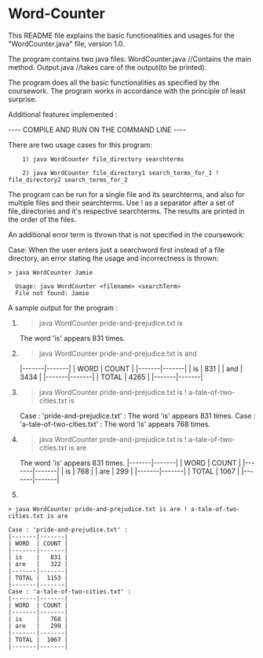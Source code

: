 # Word-Counter

This README file explains the basic functionalities and usages for
the "WordCounter.java" file, version 1.0.

The program contains two java files:
    WordCounter.java  //Contains the main method.
    Output.java  //takes care of the output(to be printed).

The program does all the basic functionalities as specified by the 
coursework. The program works in accordance with the principle of least surprise.

Additional features implemented :

---- COMPILE AND RUN ON THE COMMAND LINE ----

There are two usage cases for this program:

        1) java WordCounter file_directory searchterms

        2) java WordCounter file_directory1 search_terms_for_1 ! file_directory2 search_terms_for_2

The program can be run for a single file and its searchterms, and also for multiple files and
their searchterms. Use ! as a separator after a set of file_directories and it's respective 
searchterms. The results are printed in the order of the files.
 
An additional error term is thrown that is not specified in the coursework:
 
Case: When the user enters just a searchword first instead of a file directory, an error stating
the usage and incorrectness is thrown:

    > java WordCounter Jamie
	
      Usage: java WordCounter <filename> <searchTerm>
      File not found: Jamie

A sample output for the program :

1.
    >java WordCounter pride-and-prejudice.txt is
    
     The word 'is' appears 831 times.
2.
    >java WordCounter pride-and-prejudice.txt is and
 
     |-------|-------|
     | WORD  | COUNT |
     |-------|-------|
     | is    |   831 |
     | and   |  3434 |
     |-------|-------|
     | TOTAL |  4265 |
     |-------|-------|

3.
    >java WordCounter pride-and-prejudice.txt is ! a-tale-of-two-cities.txt is

    Case : 'pride-and-prejudice.txt' :
    The word 'is' appears 831 times.
    Case : 'a-tale-of-two-cities.txt' :
    The word 'is' appears 768 times.

4.
    >java WordCounter pride-and-prejudice.txt is ! a-tale-of-two-cities.txt is are


    The word 'is' appears 831 times.
    |-------|-------|
    | WORD  | COUNT |
    |-------|-------|
    | is    |   768 |
    | are   |   299 |
    |-------|-------|
    | TOTAL |  1067 |
    |-------|-------|

5.

    > java WordCounter pride-and-prejudice.txt is are ! a-tale-of-two-cities.txt is are

    Case : 'pride-and-prejudice.txt' :
    |-------|-------|
    | WORD  | COUNT |
    |-------|-------|
    | is    |   831 |
    | are   |   322 |
    |-------|-------|
    | TOTAL |  1153 |
    |-------|-------|
    Case : 'a-tale-of-two-cities.txt' :
    |-------|-------|
    | WORD  | COUNT |
    |-------|-------|
    | is    |   768 |
    | are   |   299 |
    |-------|-------|
    | TOTAL |  1067 |
    |-------|-------|

